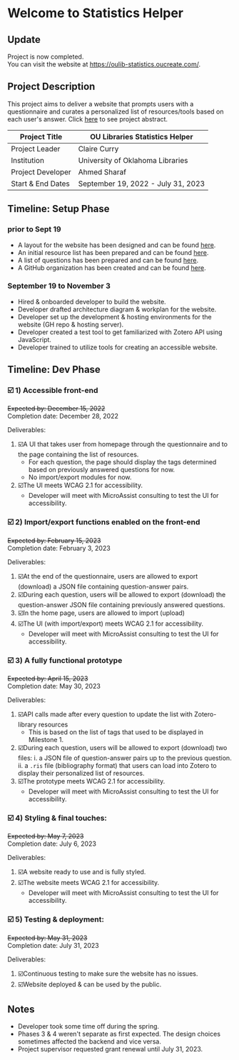 # Welcome to Statistics Helper

## Update
Project is now completed.  
You can visit the website at https://oulib-statistics.oucreate.com/.

## Project Description
This project aims to deliver a website that prompts users with a questionnaire and curates a personalized list of resources/tools based on each user's answer.
Click [here](https://osf.io/5y8fb/) to see project abstract.

| Project Title     | OU Libraries Statistics Helper     |
| ----------------- | ---------------------------------- |
| Project Leader    | Claire Curry                       |
| Institution       | University of Oklahoma Libraries   |
| Project Developer | Ahmed Sharaf                       |
| Start & End Dates | September 19, 2022 - July 31, 2023 |

## Timeline: Setup Phase

### prior to Sept 19
* A layout for the website has been designed and can be found [here](https://www.figma.com/file/ydIbxApss3UoDBTOBezinF/mockups?node-id=0%3A1).
* An initial resource list has been prepared and can be found [here](https://www.zotero.org/groups/2547147/statistics_helper/library).
* A list of questions has been prepared and can be found [here](https://docs.google.com/spreadsheets/d/10-GktYN9V5_X4UK-dhelnibxPpyNgm3WT5lhReykDDI/edit#gid=2126185293).
* A GitHub organization has been created and can be found [here](https://github.com/StatisticsHelper).

### September 19 to November 3
* Hired & onboarded developer to build the website.
* Developer drafted architecture diagram & workplan for the website.
* Developer set up the development & hosting environments for the website (GH repo & hosting server).
* Developer created a test tool to get familiarized with Zotero API using JavaScript.
* Developer trained to utilize tools for creating an accessible website.

## Timeline: Dev Phase

### ☑️ 1) Accessible front-end
~~Expected by: December 15, 2022~~  
Completion date: December 28, 2022

Deliverables:
1) ☑️A UI that takes user from homepage through the questionnaire and to the page containing the list of resources.
    * For each question, the page should display the tags determined based on previously answered questions for now.
    * No import/export modules for now.
2) ☑️The UI meets WCAG 2.1 for accessibility.
    * Developer will meet with MicroAssist consulting to test the UI for accessibility.



### ☑️ 2) Import/export functions enabled on the front-end
~~Expected by: February 15, 2023~~  
Completion date: February 3, 2023

Deliverables:
1) ☑️At the end of the questionnaire, users are allowed to export (download) a JSON file containing question-answer pairs.
2) ☑️During each question, users will be allowed to export (download) the question-answer JSON file containing previously answered questions.
3) ☑️In the home page, users are allowed to import (upload)
4) ☑️The UI (with import/export) meets WCAG 2.1 for accessibility.
    * Developer will meet with MicroAssist consulting to test the UI for accessibility.



### ☑️ 3) A fully functional prototype
~~Expected by: April 15, 2023~~  
Completion date: May 30, 2023

Deliverables:
1) ☑️API calls made after every question to update the list with Zotero-library resources
    * This is based on the list of tags that used to be displayed in Milestone 1.
3) ☑️During each question, users will be allowed to export (download) two files:
    i.  a JSON file of question-answer pairs up to the previous question.
    ii. a `.ris` file (bibliography format) that users can load into Zotero to display their personalized list of resources.
4) ☑️The prototype meets WCAG 2.1 for accessibility.
    * Developer will meet with MicroAssist consulting to test the UI for accessibility.



### ☑️ 4) Styling & final touches:
~~Expected by: May 7, 2023~~  
Completion date: July 6, 2023

Deliverables:
1) ☑️A website ready to use and is fully styled.
2) ☑️The website meets WCAG 2.1 for accessibility.
    * Developer will meet with MicroAssist consulting to test the UI for accessibility.



### ☑️ 5) Testing & deployment:
~~Expected by: May 31, 2023~~  
Completion date: July 31, 2023

Deliverables:
1) ☑️Continuous testing to make sure the website has no issues.
2) ☑️Website deployed & can be used by the public.


## Notes
- Developer took some time off during the spring.
- Phases 3 & 4 weren't separate as first expected. The design choices sometimes affected the backend and vice versa.
- Project supervisor requested grant renewal until July 31, 2023.
